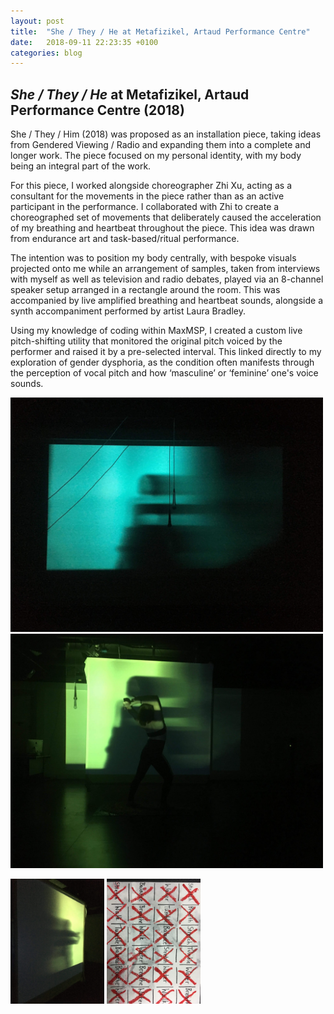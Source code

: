 ```yaml
---
layout: post
title:  "She / They / He at Metafizikel, Artaud Performance Centre"
date:   2018-09-11 22:23:35 +0100
categories: blog
---
```


<h2><i>She / They / He</i> at Metafizikel, Artaud Performance Centre (2018)</h2>

She / They / Him (2018) was proposed as an installation piece, taking ideas from Gendered Viewing / Radio and expanding them into a complete and longer work. The piece focused on my personal identity, with my body being an integral part of the work.

For this piece, I worked alongside choreographer Zhi Xu, acting as a consultant for the movements in the piece rather than as an active participant in the performance. I collaborated with Zhi to create a choreographed set of movements that deliberately caused the acceleration of my breathing and heartbeat throughout the piece. This idea was drawn from endurance art and task-based/ritual performance.

The intention was to position my body centrally, with bespoke visuals projected onto me while an arrangement of samples, taken from interviews with myself as well as television and radio debates, played via an 8-channel speaker setup arranged in a rectangle around the room. This was accompanied by live amplified breathing and heartbeat sounds, alongside a synth accompaniment performed by artist Laura Bradley.

Using my knowledge of coding within MaxMSP, I created a custom live pitch-shifting utility that monitored the original pitch voiced by the performer and raised it by a pre-selected interval. This linked directly to my exploration of gender dysphoria, as the condition often manifests through the perception of vocal pitch and how ‘masculine’ or ‘feminine’ one's voice sounds.

<p><img src="/assets/img/shetheyhim/movement1.jpeg" height="375" width="500"/>
<img src="/assets/img/shetheyhim/screen1.jpeg" height="375" width="500"/></p>
<img src="/assets/img/shetheyhim/screen2.jpeg" height="200" width="150"/>
<img src="/assets/img/shetheyhim/scorepost1.jpeg" height="200" width="150"/> 